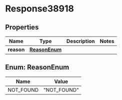 
# Response38918

## Properties
Name | Type | Description | Notes
------------ | ------------- | ------------- | -------------
**reason** | [**ReasonEnum**](#ReasonEnum) |  | 


<a name="ReasonEnum"></a>
## Enum: ReasonEnum
Name | Value
---- | -----
NOT_FOUND | &quot;NOT_FOUND&quot;




